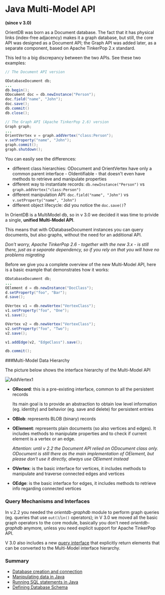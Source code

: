 # Java Multi-Model API 

**(since v 3.0)** 

OrientDB was born as a Document database. The fact that it has physical links 
(index-free adjacency) makes it a graph database, but still, the core API was 
designed as a Document API; the Graph API was added later, as a separate component,
based on Apache TinkerPop 2.x standard.

This led to a big discrepancy between the two APIs. See these two examples:

```java
// The Document API version

ODatabaseDocument db;
...
db.begin();
ODocument doc = db.newInstance("Person");
doc.field("name", "John");
doc.save();
db.commit()
db.close();

```

```java
// The Graph API (Apache TinkerPop 2.6) version
Graph graph;
...
OrientVertex v = graph.addVertex("class:Person");
v.setProperty("name", "John");
graph.commit();
graph.shutdown();
```


You can easily see the differences:

- different class hierarchies: ODocument and OrientVertex have only a common parent interface - OIdentifiable - 
 that doesn't even have methods to retrieve and manipulate properties
- different way to instantiate records: `db.newInstance("Person")` vs `graph.addVertex("class:Person")`
- different manipulation API: `doc.field("name", "John")` vs `v.setProperty("name", "John")`
- different object lifecycle: did you notice the `doc.save()`?


In OrientDB is a MultiModel db, so in v 3.0 we decided it was time to privide a single, **unified Multi-Model API**.

This means that with ODatabaseDocument instances you can query documents, but also graphs, without the need for an additional API.

*Don't worry, Apache TinkerPop 2.6 - together with the new 3.x - is still there, just as a separate dependency, so if you 
 rely on that you will have no problems migrating*
 
Before we give you a complete overview of the new Multi-Model API, here is a basic example that demonstrates how it works:

```java
ODatabaseDocument db;
...
OElement d = db.newInstance("DocClass");
d.setProperty("foo", "Bar");
d.save();

OVertex v1 = db.newVertex("VertexClass");
v1.setProperty("foo", "One");
v1.save();

OVertex v2 = db.newVertex("VertexClass");
v2.setProperty("foo", "Two");
v2.save();

v1.addEdge(v2, "EdgeClass").save();

db.commit();
```

###Multi-Model Data Hierarchy

The picture below shows the interface hierarchy of the Multi-Model API

![AddVertex1](../images/ORecordHierarchy.png)

- **ORecord**: this is a pre-existing interface, common to all the persistent records
  
  Its main goal is to provide an abstraction to obtain low level information (eg. identity) and behavior 
  (eg. save and delete) for persistent entries  
- **OBlob**: represents BLOB (binary) records
- **OElement**: represents plain documents (so also vertices and edges). It includes methods
  to manipulate properties and to check if current element is a vertex or an edge.
  
  *Attention: until v 2.2 the Document API relied on ODocument class only. ODocument is still there
  as the main implementation of OElement, but please don't use it directly, always use OElement instead*
- **OVertex**: is the basic interface for vertices, it includes methods to manipulate and traverse connected edges and vertices
- **OEdge**: is the basic interface for edges, it includes methods to retrieve info regarding connected vertices

### Query Mechanisms and Interfaces

In v.2.2 you needed the *orientdb-graphdb* module to perform graph queries (eg. queries that use `out()`/`in()` operators); 
in V 3.0 we moved all the basic graph operators to the core module, basically you don't need *orientdb-graphdb* anymore, unless
you need explicit support for Apache TinkerPop API.

V 3.0 also includes a new [query interface](Java-Query-API.md) that explicitly return elements that can be converted to the Multi-Model 
interface hierarchy. 

### Summary

- [Database creation and connection](Java-MultiModel-Database-API.md)
- [Manipulating data in Java](Java-MultiModel-Data-API.md)
- [Running SQL statements in Java](Java-Query-API.md)
- [Defining Database Schema](Java-MultiModel-Schema-API.md)
